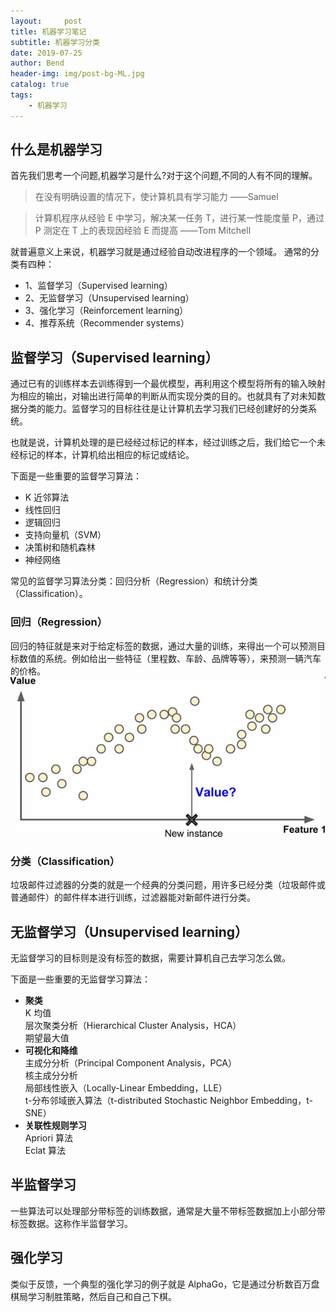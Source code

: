 ```yaml
---
layout:     post
title: 机器学习笔记
subtitle: 机器学习分类
date: 2019-07-25
author: Bend
header-img: img/post-bg-ML.jpg
catalog: true
tags:
    - 机器学习
---
```


## 什么是机器学习

首先我们思考一个问题,机器学习是什么?对于这个问题,不同的人有不同的理解。

>在没有明确设置的情况下，使计算机具有学习能力 ——Samuel

>计算机程序从经验 E 中学习，解决某一任务 T，进行某一性能度量 P，通过 P 测定在 T 上的表现因经验 E 而提高 ——Tom Mitchell

就普遍意义上来说，机器学习就是通过经验自动改进程序的一个领域。
通常的分类有四种：

- 1、监督学习（Supervised learning）
- 2、无监督学习（Unsupervised learning）
- 3、强化学习（Reinforcement learning）
- 4、推荐系统（Recommender systems）

## 监督学习（Supervised learning）

通过已有的训练样本去训练得到一个最优模型，再利用这个模型将所有的输入映射为相应的输出，对输出进行简单的判断从而实现分类的目的。也就具有了对未知数据分类的能力。监督学习的目标往往是让计算机去学习我们已经创建好的分类系统。

也就是说，计算机处理的是已经经过标记的样本，经过训练之后，我们给它一个未经标记的样本，计算机给出相应的标记或结论。

下面是一些重要的监督学习算法：

- K 近邻算法
- 线性回归
- 逻辑回归
- 支持向量机（SVM）
- 决策树和随机森林
- 神经网络

常见的监督学习算法分类：回归分析（Regression）和统计分类（Classification）。

### 回归（Regression）

回归的特征就是来对于给定标签的数据，通过大量的训练，来得出一个可以预测目标数值的系统。例如给出一些特征（里程数、车龄、品牌等等），来预测一辆汽车的价格。
![](https://raw.githubusercontent.com/Bend1031/PictureBed/master/img/20190725151712.png)

### 分类（Classification）

垃圾邮件过滤器的分类的就是一个经典的分类问题，用许多已经分类（垃圾邮件或普通邮件）的邮件样本进行训练，过滤器能对新邮件进行分类。

## 无监督学习（Unsupervised learning）

无监督学习的目标则是没有标签的数据，需要计算机自己去学习怎么做。

下面是一些重要的无监督学习算法：

*   **聚类**  
    K 均值  
    层次聚类分析（Hierarchical Cluster Analysis，HCA）  
    期望最大值
*   **可视化和降维**  
    主成分分析（Principal Component Analysis，PCA）  
    核主成分分析  
    局部线性嵌入（Locally-Linear Embedding，LLE）  
    t-分布邻域嵌入算法（t-distributed Stochastic Neighbor Embedding，t-SNE）
*   **关联性规则学习**  
    Apriori 算法  
    Eclat 算法

## 半监督学习

一些算法可以处理部分带标签的训练数据，通常是大量不带标签数据加上小部分带标签数据。这称作半监督学习。

## 强化学习

类似于反馈，一个典型的强化学习的例子就是 AlphaGo，它是通过分析数百万盘棋局学习制胜策略，然后自己和自己下棋。
